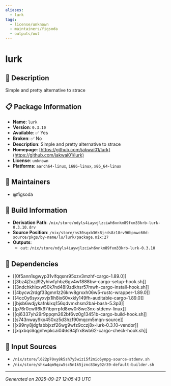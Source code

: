 ```yaml
---
aliases:
  - lurk
tags:
  - license/unknown
  - maintainers/figsoda
  - outputs/out
---
```


# lurk

## 📝 Description

Simple and pretty alternative to strace

## 📋 Package Information

- **Name**: `lurk`
- **Version**: `0.3.10`
- **Available**: ✅ Yes
- **Broken**: ✅ No
- **Description**: Simple and pretty alternative to strace
- **Homepage**: [https://github.com/jakwai01/lurk](https://github.com/jakwai01/lurk)
- **License**: `unknown`
- **Platforms**: `aarch64-linux`, `i686-linux`, `x86_64-linux`
## 👥 Maintainers

- @figsoda


## 🔧 Build Information

- **Derivation Path**: `/nix/store/ndyls4iaywjlzciwh6vnkm89fxm33krb-lurk-0.3.10.drv`
- **Source Position**: `/nix/store/ns30sqxb36k8jrds8z18rv96bpnwc60d-source/pkgs/by-name/lu/lurk/package.nix:27`
- **Outputs**:
  - `out`:  `/nix/store/ndyls4iaywjlzciwh6vnkm89fxm33krb-lurk-0.3.10`

## 🔗 Dependencies

- [[0f5ann1sgwyp31vlfqqsnr95xzv3mzhf-cargo-1.89.0]]
- [[3bz4j2xzjl92yhiwfyhbz6gv4w1888bw-cargo-setup-hook.sh]]
- [[3ndchkhlxxw50k7nd48i9zdkhsr57mwh-cargo-install-hook.sh]]
- [[4bycw2rdgf33gmn1z26knv8grxxh06w5-rustc-wrapper-1.89.0]]
- [[4cc0y6syxyxvjx1lh8ix60vxkly149fh-auditable-cargo-1.89.0]]
- [[bjsb6wdjykafnkixq156qdvmxhsm2bai-bash-5.3p3]]
- [[p76r0cwlf6k97ibprrpfd8xw0r8wc3nx-stdenv-linux]]
- [[qi6337yh29r9ppqm262bf6vz0g13451b-cargo-build-hook.sh]]
- [[s743nway9kx450xz5d3hzf90mqcm5mqn-source]]
- [[x99ny8jdgfabbjxzf26wg9wfz9cczj8x-lurk-0.3.10-vendor]]
- [[xqxbqs6qgnhvpkcai046s94jfrx8wb62-cargo-check-hook.sh]]

## 📁 Input Sources

- `/nix/store/l622p70vy8k5sh7y5wizi5f2mic6ynpg-source-stdenv.sh`
- `/nix/store/shkw4qm9qcw5sc5n1k5jznc83ny02r39-default-builder.sh`

---
*Generated on 2025-09-27 12:05:43 UTC*
